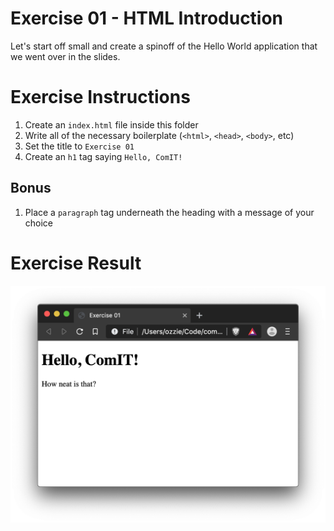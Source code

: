 # Exercise 01 - HTML Introduction

Let's start off small and create a spinoff of the Hello World application that we went over in the slides.

# Exercise Instructions

1. Create an `index.html` file inside this folder
2. Write all of the necessary boilerplate (`<html>`, `<head>`, `<body>`, etc)
3. Set the title to `Exercise 01`
4. Create an `h1` tag saying `Hello, ComIT!`

## Bonus

1. Place a `paragraph` tag underneath the heading with a message of your choice

# Exercise Result

![Exercise 01 result](../../readme-assets/exercise-01-result.png)
